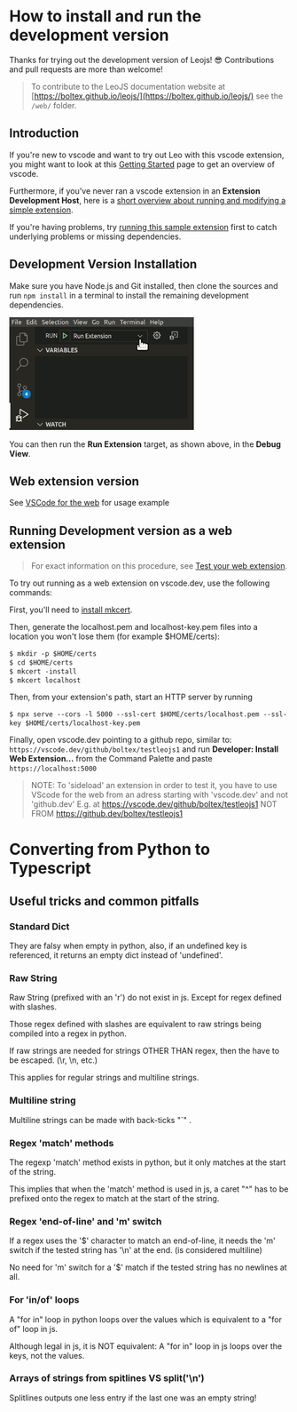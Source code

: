# How to install and run the development version

Thanks for trying out the development version of Leojs! :sunglasses: Contributions and pull requests are more than welcome!

> To contribute to the LeoJS documentation website at [https://boltex.github.io/leojs/](https://boltex.github.io/leojs/) see the `/web/` folder.

## Introduction

If you're new to vscode and want to try out Leo with this vscode extension, you might want to look at this [Getting Started](https://code.visualstudio.com/docs#vscode-in-action) page to get an overview of vscode.

Furthermore, if you've never ran a vscode extension in an **Extension Development Host**, here is a [short overview about running and modifying a simple extension](https://code.visualstudio.com/api/get-started/your-first-extension).

If you're having problems, try [running this sample extension](https://github.com/Microsoft/vscode-extension-samples/tree/master/helloworld-sample#running-the-sample) first to catch underlying problems or missing dependencies.

## Development Version Installation

Make sure you have Node.js and Git installed, then clone the sources and run `npm install` in a terminal to install the remaining development dependencies.

![run extension](https://raw.githubusercontent.com/boltex/leojs/master/resources/run-extension.png)

You can then run the **Run Extension** target, as shown above, in the **Debug View**.

## Web extension version

See [VSCode for the web](https://code.visualstudio.com/docs/editor/vscode-web#_opening-a-project) for usage example

## Running Development version as a web extension

> For exact information on this procedure, see [Test your web extension](https://code.visualstudio.com/api/extension-guides/web-extensions#test-your-web-extension-in-vscode.dev).

To try out running as a web extension on vscode.dev, use the following commands:

First, you'll need to [install mkcert](https://github.com/FiloSottile/mkcert#installation).

Then, generate the localhost.pem and localhost-key.pem files into a location you won't lose them (for example $HOME/certs):

```
$ mkdir -p $HOME/certs
$ cd $HOME/certs
$ mkcert -install
$ mkcert localhost
```

Then, from your extension's path, start an HTTP server by running

```
$ npx serve --cors -l 5000 --ssl-cert $HOME/certs/localhost.pem --ssl-key $HOME/certs/localhost-key.pem
```

Finally, open vscode.dev pointing to a github repo, similar to: `https://vscode.dev/github/boltex/testleojs1` and run **Developer: Install Web Extension...** from the Command Palette and paste `https://localhost:5000`

> NOTE: To 'sideload' an extension in order to test it, you have to use VScode for the web from an adress starting with 'vscode.dev' and not 'github.dev' E.g. at https://vscode.dev/github/boltex/testleojs1 NOT FROM https://github.dev/boltex/testleojs1

# Converting from Python to Typescript

## Useful tricks and common pitfalls

### Standard Dict

They are falsy when empty in python, also, if an undefined key is referenced, it returns an empty dict instead of 'undefined'.

### Raw String

Raw String (prefixed with an 'r') do not exist in js. Except for regex defined with slashes.

Those regex defined with slashes are equivalent to raw strings being compiled into a regex in python.

If raw strings are needed for strings OTHER THAN regex, then the have to be escaped. (\\r, \\n, etc.)

This applies for regular strings and multiline strings.

### Multiline string

Multiline strings can be made with back-ticks "`" .

### Regex 'match' methods

The regexp 'match' method exists in python, but it only matches at the start of the string.

This implies that when the 'match' method is used in js, a caret "^" has to be prefixed onto the regex to match at the start of the string.

### Regex 'end-of-line' and 'm' switch

If a regex uses the '\$' character to match an end-of-line, it needs the 'm' switch if the tested string has '\n' at the end. (is considered multiline)

No need for 'm' switch for a '\$' match if the tested string has no newlines at all.

### For 'in/of' loops

A "for in" loop in python loops over the values which is equivalent to a "for of" loop in js.

Although legal in js, it is NOT equivalent: A "for in" loop in js loops over the keys, not the values.

### Arrays of strings from **spitlines** VS **split('\n')**

Splitlines outputs one less entry if the last one was an empty string!
